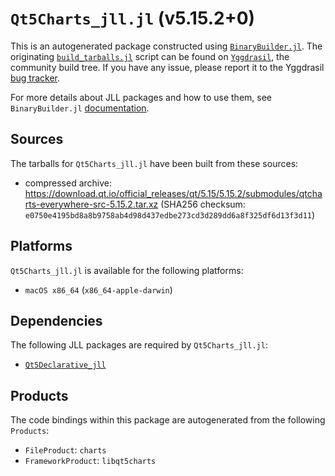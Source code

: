 # `Qt5Charts_jll.jl` (v5.15.2+0)

This is an autogenerated package constructed using [`BinaryBuilder.jl`](https://github.com/JuliaPackaging/BinaryBuilder.jl). The originating [`build_tarballs.jl`](https://github.com/JuliaPackaging/Yggdrasil/blob/34444ff48e1e5f9f4028191ee6581394dceb47b5/Q/Qt5Charts/build_tarballs.jl) script can be found on [`Yggdrasil`](https://github.com/JuliaPackaging/Yggdrasil/), the community build tree.  If you have any issue, please report it to the Yggdrasil [bug tracker](https://github.com/JuliaPackaging/Yggdrasil/issues).

For more details about JLL packages and how to use them, see `BinaryBuilder.jl` [documentation](https://juliapackaging.github.io/BinaryBuilder.jl/dev/jll/).

## Sources

The tarballs for `Qt5Charts_jll.jl` have been built from these sources:

* compressed archive: https://download.qt.io/official_releases/qt/5.15/5.15.2/submodules/qtcharts-everywhere-src-5.15.2.tar.xz (SHA256 checksum: `e0750e4195bd8a8b9758ab4d98d437edbe273cd3d289dd6a8f325df6d13f3d11`)

## Platforms

`Qt5Charts_jll.jl` is available for the following platforms:

* `macOS x86_64` (`x86_64-apple-darwin`)

## Dependencies

The following JLL packages are required by `Qt5Charts_jll.jl`:

* [`Qt5Declarative_jll`](https://github.com/JuliaBinaryWrappers/Qt5Declarative_jll.jl)

## Products

The code bindings within this package are autogenerated from the following `Products`:

* `FileProduct`: `charts`
* `FrameworkProduct`: `libqt5charts`
